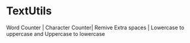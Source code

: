 # TextUtils
 Word Counter | Character Counter| Remive Extra spaces | Lowercase to uppercase and Uppercase to lowercase
